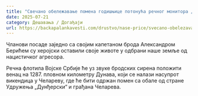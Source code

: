 ```yaml
---
title: "Свечано обележавање помена годишњице потонућа речног монитора „Драва“"
date: 2025-07-21
category: Дешавања / Догађаји
url: https://backapalankavesti.com/drustvo/nase-price/svecano-obelezavanje-pomena-godisnjice-potonuca-recnog-monitora-drava-2/
---
```


Чланови посаде заједно са својим капетаном брода Александром Берићем су херојски оставили своје животе у одбрани наше земље од нацистичког агресора.

Речна флотила Војске Србије ће уз звуке бродских сирена положити венац на 1287. пловном километру Дунава, који се налази насупрот викендица у Челареву, где ће бити одржан помен са обале од стране Удружења „Дунђерски“ и грађана Челарева.

